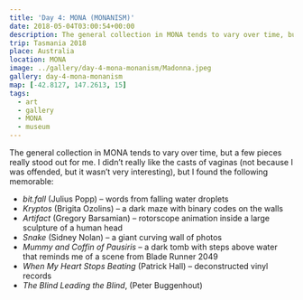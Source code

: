 ```yaml
---
title: 'Day 4: MONA (MONANISM)'
date: 2018-05-04T03:00:54+00:00
description: The general collection in MONA tends to vary over time, but a few pieces really stood out for me.
trip: Tasmania 2018
place: Australia
location: MONA
image: ../gallery/day-4-mona-monanism/Madonna.jpeg
gallery: day-4-mona-monanism
map: [-42.8127, 147.2613, 15]
tags:
  - art
  - gallery
  - MONA
  - museum
---
```


The general collection in MONA tends to vary over time, but a few pieces really stood out for me. I didn&#8217;t really like the casts of vaginas (not because I was offended, but it wasn&#8217;t very interesting), but I found the following memorable:

- _bit.fall_ (Julius Popp) &#8211; words from falling water droplets
- _Kryptos_ (Brigita Ozolins) &#8211; a dark maze with binary codes on the walls
- _Artifact_ (Gregory Barsamian) &#8211; rotorscope animation inside a large sculpture of a human head
- _Snake_ (Sidney Nolan) &#8211; a giant curving wall of photos
- _Mummy and Coffin of Pausiris_ &#8211; a dark tomb with steps above water that reminds me of a scene from Blade Runner 2049
- _When My Heart Stops Beating_ (Patrick Hall) &#8211; deconstructed vinyl records
- _The Blind Leading the Blind_, (Peter Buggenhout)
